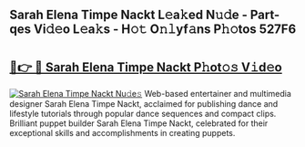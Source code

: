 ## Sarah Elena Timpe Nackt L𝚎a𝚔ed N𝚞𝚍e - Part-qes Vi𝚍𝚎o L𝚎a𝚔s - H𝚘𝚝 O𝚗𝚕yf𝚊ns P𝚑𝚘tos 527F6

# <h2><a href="http://kfclb9a.oniu.top/?m=Sarah+Elena+Timpe+Nackt">🔗👉 🔴 Sarah Elena Timpe Nackt P𝚑ot𝚘𝚜 V𝚒d𝚎o</a></h2>

[![Sarah Elena Timpe Nackt Nu𝚍e𝚜](https://i.imgur.com/0qMVB7G.gif)](http://kfclb9a.oniu.top/?m=Sarah+Elena+Timpe+Nackt)
Web-based entertainer and multimedia designer Sarah Elena Timpe Nackt, acclaimed for publishing dance and lifestyle tutorials through popular dance sequences and compact clips. Brilliant puppet builder Sarah Elena Timpe Nackt, celebrated for their exceptional skills and accomplishments in creating puppets.  
